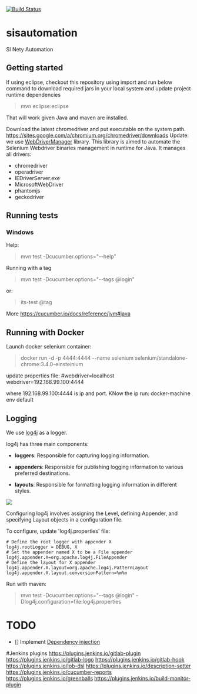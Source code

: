 [![Build Status](https://ci.devops.its.uq.edu.au/user/uqdalter/my-views/view/ITS/job/ITS-Testing-graduations-debug/badge/icon)](https://ci.devops.its.uq.edu.au/user/uqdalter/my-views/view/ITS/job/ITS-Testing-graduations-debug/)

# sisautomation
SI Nety Automation


## Getting started

If using eclipse, checkout this repository using import and run below command to download required jars in your local system and update project runtime dependencies 

> mvn eclipse:eclipse

That will work given Java and maven are installed.

Download the latest chromedriver and put executable on the system path. https://sites.google.com/a/chromium.org/chromedriver/downloads
Update: we use [WebDriverManager](https://github.com/bonigarcia/webdrivermanager) library. This library is aimed to automate the Selenium Webdriver binaries management in runtime for Java.
It manages all drivers:
- chromedriver
- operadriver
- IEDriverServer.exe
- MicrosoftWebDriver
- phantomjs
- geckodriver

## Running tests

### Windows
Help:
> mvn test -Dcucumber.options="--help"

Running with a tag
> mvn test -Dcucumber.options="--tags @login"

or:

> its-test @tag

More
https://cucumber.io/docs/reference/jvm#java

## Running with Docker

Launch docker selenium container:

> docker run -d -p 4444:4444 --name selenium selenium/standalone-chrome:3.4.0-einsteinium

update properties file:
#webdriver=localhost
webdriver=192.168.99.100:4444

where 192.168.99.100:4444 is ip and port.
KNow the ip run:
docker-machine env default


## Logging

We use [log4j](https://www.tutorialspoint.com/log4j/log4j_overview.htm) as a logger.

log4j has three main components:

- **loggers**: Responsible for capturing logging information.

- **appenders**: Responsible for publishing logging information to various preferred destinations.

- **layouts**: Responsible for formatting logging information in different styles.

![](https://www.tutorialspoint.com/log4j/images/log4j-arch.jpg)

Configuring log4j involves assigning the Level, defining Appender, and specifying Layout objects in a configuration file.

To configure, update 'log4j.properties' file:

>
	# Define the root logger with appender X
	log4j.rootLogger = DEBUG, X
	# Set the appender named X to be a File appender
	log4j.appender.X=org.apache.log4j.FileAppender
	# Define the layout for X appender
	log4j.appender.X.layout=org.apache.log4j.PatternLayout
	log4j.appender.X.layout.conversionPattern=%m%n
	

Run with maven:

> mvn test -Dcucumber.options="--tags @login" -Dlog4j.configuration=file:log4j.properties



# TODO
- [] Implement [Dependency injection](http://www.thinkcode.se/blog/2017/04/01/sharing-state-between-steps-in-cucumberjvm-using-picocontainer)

#Jenkins plugins
https://plugins.jenkins.io/gitlab-plugin
https://plugins.jenkins.io/gitlab-logo
https://plugins.jenkins.io/gitlab-hook
https://plugins.jenkins.io/job-dsl
https://plugins.jenkins.io/description-setter
https://plugins.jenkins.io/cucumber-reports
https://plugins.jenkins.io/greenballs
https://plugins.jenkins.io/build-monitor-plugin



